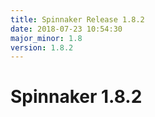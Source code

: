 ```yaml
---
title: Spinnaker Release 1.8.2
date: 2018-07-23 10:54:30
major_minor: 1.8
version: 1.8.2
---
```


# Spinnaker 1.8.2

<script src="https://gist.github.com/spinnaker-release/30caa31c9e5e02eb636c061a79a291f1.js"/>
